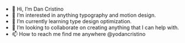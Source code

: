 - 👋 Hi, I’m Dan Cristino
- 👀 I’m interested in anything typography and motion design.
- 🌱 I’m currently learning type design optimization.
- 💞️ I’m looking to collaborate on creating anything that I can help with.
- 📫 How to reach me find me anywhere @yodancristino

<!---
yodancristino/yodancristino is a ✨ special ✨ repository because its `README.md` (this file) appears on your GitHub profile.
You can click the Preview link to take a look at your changes.
--->
